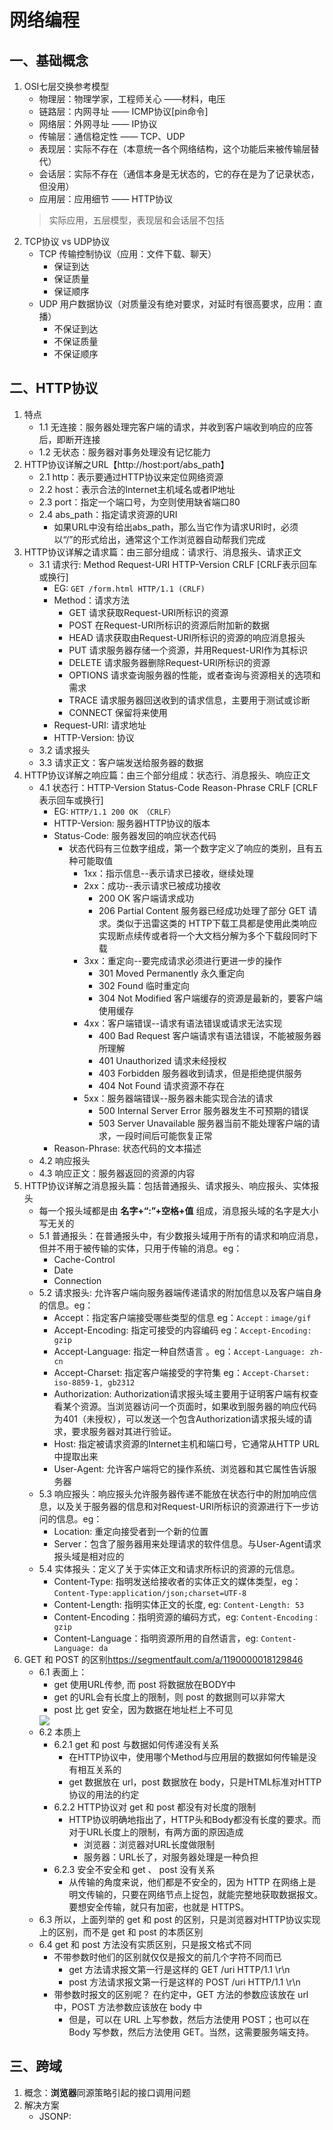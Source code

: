 # 网络编程
## 一、基础概念
1. OSI七层交换参考模型
    - 物理层：物理学家，工程师关心 ——材料，电压
    - 链路层：内网寻址 —— ICMP协议[pin命令]
    - 网络层：外网寻址 —— IP协议
    - 传输层：通信稳定性 —— TCP、UDP
    - 表现层：实际不存在（本意统一各个网络结构，这个功能后来被传输层替代）
    - 会话层：实际不存在（通信本身是无状态的，它的存在是为了记录状态，但没用）
    - 应用层：应用细节 —— HTTP协议
    > 实际应用，五层模型，表现层和会话层不包括
2. TCP协议 vs UDP协议
    - TCP 传输控制协议（应用：文件下载、聊天）
        - 保证到达
        - 保证质量
        - 保证顺序
    - UDP 用户数据协议（对质量没有绝对要求，对延时有很高要求，应用：直播）
        - 不保证到达
        - 不保证质量
        - 不保证顺序
## 二、HTTP协议
1. 特点
    - 1.1 无连接：服务器处理完客户端的请求，并收到客户端收到响应的应答后，即断开连接
    - 1.2 无状态：服务器对事务处理没有记忆能力
2. HTTP协议详解之URL【http://host:port/abs_path】
    - 2.1 http：表示要通过HTTP协议来定位⽹络资源
    - 2.2 host：表示合法的Internet主机域名或者IP地址
    - 2.3 port：指定⼀个端⼝号，为空则使⽤缺省端⼝80
    - 2.4 abs_path：指定请求资源的URI
        - 如果URL中没有给出abs_path，那么当它作为请求URI时，必须以“/”的形式给出，通常这个⼯作浏览器⾃动帮我们完成
3. HTTP协议详解之请求篇：由三部分组成：请求⾏、消息报头、请求正⽂
    - 3.1 请求行: Method Request-URI HTTP-Version CRLF [CRLF表示回车或换行]
        - EG: `GET /form.html HTTP/1.1 (CRLF)`
        - Method：请求方法
            - GET 请求获取Request-URI所标识的资源
            - POST 在Request-URI所标识的资源后附加新的数据
            - HEAD 请求获取由Request-URI所标识的资源的响应消息报头
            - PUT 请求服务器存储⼀个资源，并⽤Request-URI作为其标识
            - DELETE 请求服务器删除Request-URI所标识的资源
            - OPTIONS 请求查询服务器的性能，或者查询与资源相关的选项和需求
            - TRACE 请求服务器回送收到的请求信息，主要⽤于测试或诊断
            - CONNECT 保留将来使⽤
        - Request-URI: 请求地址
        - HTTP-Version: 协议
    - 3.2 请求报头
    - 3.3 请求正文：客户端发送给服务器的数据
4. HTTP协议详解之响应篇：由三个部分组成：状态⾏、消息报头、响应正⽂
    - 4.1 状态行：HTTP-Version Status-Code Reason-Phrase CRLF [CRLF表示回车或换行]
        - EG: `HTTP/1.1 200 OK （CRLF）`
        - HTTP-Version: 服务器HTTP协议的版本
        - Status-Code: 服务器发回的响应状态代码
            - 状态代码有三位数字组成，第⼀个数字定义了响应的类别，且有五种可能取值
                - 1xx：指示信息--表示请求已接收，继续处理
                - 2xx：成功--表示请求已被成功接收
                    - 200 OK 客户端请求成功
                    - 206 Partial Content 服务器已经成功处理了部分 GET 请求。类似于迅雷这类的 HTTP下载工具都是使用此类响应实现断点续传或者将一个大文档分解为多个下载段同时下载
                - 3xx：重定向--要完成请求必须进⾏更进⼀步的操作
                    - 301 Moved Permanently 永久重定向
                    - 302 Found 临时重定向
                    - 304 Not Modified 客户端缓存的资源是最新的，要客户端使用缓存
                - 4xx：客户端错误--请求有语法错误或请求⽆法实现
                    - 400 Bad Request 客户端请求有语法错误，不能被服务器所理解
                    - 401 Unauthorized 请求未经授权
                    - 403 Forbidden 服务器收到请求，但是拒绝提供服务
                    - 404 Not Found 请求资源不存在
                - 5xx：服务器端错误--服务器未能实现合法的请求
                    - 500 Internal Server Error 服务器发⽣不可预期的错误
                    - 503 Server Unavailable 服务器当前不能处理客户端的请求，⼀段时间后可能恢复正常
        - Reason-Phrase: 状态代码的⽂本描述
    - 4.2 响应报头
    - 4.3 响应正文：服务器返回的资源的内容
5. HTTP协议详解之消息报头篇：包括普通报头、请求报头、响应报头、实体报头
    - 每⼀个报头域都是由 **名字+“:”+空格+值** 组成，消息报头域的名字是⼤⼩写⽆关的
    - 5.1 普通报头：在普通报头中，有少数报头域⽤于所有的请求和响应消息，但并不⽤于被传输的实体，只⽤于传输的消息。eg：
        - Cache-Control
        - Date
        - Connection
    - 5.2 请求报头: 允许客户端向服务器端传递请求的附加信息以及客户端⾃身的信息。eg：
        - Accept：指定客户端接受哪些类型的信息 eg：`Accept：image/gif`
        - Accept-Encoding: 指定可接受的内容编码 eg：`Accept-Encoding: gzip`
        - Accept-Language: 指定⼀种⾃然语⾔ 。eg：`Accept-Language: zh-cn`
        - Accept-Charset: 指定客户端接受的字符集 eg：`Accept-Charset: iso-8859-1, gb2312`
        - Authorization: Authorization请求报头域主要⽤于证明客户端有权查看某个资源。当浏览器访问⼀个⻚⾯时，如果收到服务器的响应代码为401（未授权），可以发送⼀个包含Authorization请求报头域的请求，要求服务器对其进⾏验证。
        - Host: 指定被请求资源的Internet主机和端⼝号，它通常从HTTP URL中提取出来
        - User-Agent: 允许客户端将它的操作系统、浏览器和其它属性告诉服务器
    - 5.3 响应报头：响应报头允许服务器传递不能放在状态⾏中的附加响应信息，以及关于服务器的信息和对Request-URI所标识的资源进⾏下⼀步访问的信息。eg：
        - Location: 重定向接受者到⼀个新的位置
        - Server：包含了服务器⽤来处理请求的软件信息。与User-Agent请求报头域是相对应的
    - 5.4 实体报头：定义了关于实体正⽂和请求所标识的资源的元信息。
        - Content-Type: 指明发送给接收者的实体正⽂的媒体类型，eg：`Content-Type:application/json;charset=UTF-8`
        - Content-Length: 指明实体正⽂的⻓度, eg: `Content-Length: 53`
        - Content-Encoding：指明资源的编码方式，eg: `Content-Encoding：gzip`
        - Content-Language：指明资源所⽤的⾃然语⾔，eg: `Content-Language: da`
6. GET 和 POST 的区别<https://segmentfault.com/a/1190000018129846>
    - 6.1 表面上：
        -  get 使用URL传参, 而 post 将数据放在BODY中
        -  get 的URL会有长度上的限制，则 post 的数据则可以非常大
        -  post 比 get 安全，因为数据在地址栏上不可见
        <img src="http.png"/>
    - 6.2 本质上
        - 6.2.1 get 和 post 与数据如何传递没有关系
            - 在HTTP协议中，使用哪个Method与应用层的数据如何传输是没有相互关系的
            - get 数据放在 url，post 数据放在 body，只是HTML标准对HTTP协议的用法的约定
        - 6.2.2 HTTP协议对 get 和 post 都没有对长度的限制
            - HTTP协议明确地指出了，HTTP头和Body都没有长度的要求。而对于URL长度上的限制，有两方面的原因造成
                - 浏览器：浏览器对URL长度做限制
                - 服务器：URL长了，对服务器处理是一种负担
        - 6.2.3 安全不安全和 get 、 post 没有关系
            - 从传输的角度来说，他们都是不安全的，因为 HTTP 在网络上是明文传输的，只要在网络节点上捉包，就能完整地获取数据报文。要想安全传输，就只有加密，也就是 HTTPS。
    - 6.3 所以，上面列举的 get 和 post 的区别，只是浏览器对HTTP协议实现上的区别，而不是 get 和 post 的本质区别
    - 6.4 get 和 post 方法没有实质区别，只是报文格式不同
        - 不带参数时他们的区别就仅仅是报文的前几个字符不同而已
            - get 方法请求报文第一行是这样的 GET /uri HTTP/1.1 \r\n
            - post 方法请求报文第一行是这样的 POST /uri HTTP/1.1 \r\n
        - 带参数时报文的区别呢？ 在约定中，GET 方法的参数应该放在 url 中，POST 方法参数应该放在 body 中
            - 但是，可以在 URL 上写参数，然后方法使用 POST；也可以在 Body 写参数，然后方法使用 GET。当然，这需要服务端支持。
## 三、跨域
1. 概念：**浏览器**同源策略引起的接口调用问题
2. 解决方案
    - JSONP: <script>标签发出的GET请求不受同源策略影响
    - 代理
        - nginx代理服务器
        - webpack的devServer的pxoxy属性可以设置代理
        - 借助express中间件`http-proxy-middleware`
    - CORS（跨资源共享）
        - 简单请求：`res.setHeader("Access-Control-Allow-Origin", "http://localhost:3000" || "*")`
        - preflight请求：需要响应浏览器发出的options请求（预检请求），并根据情况设置响应头
        ```javascript
        res.writeHead(200, {
            "Access-Control-Allow-Origin": "http://localhost:3000",
            "Access-Control-Allow-Headers": "X-Token,Content-Type",
            "Access-Control-Allow-Methods": "GET,POST,PUT",
        })
        ```
        - 携带cookie信息
            - 服务器设置：`res.setHeader("Access-Control-Allow-Credentials", "true")`
            - 客户端设置：`axios.defaults.withCredentials = true`
## 四、爬虫